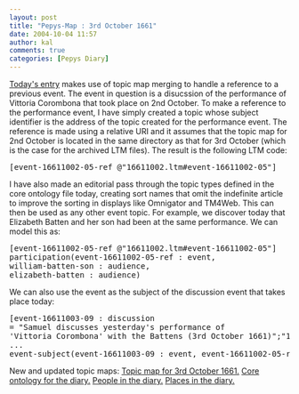 ```yaml
---
layout: post
title: "Pepys-Map : 3rd October 1661"
date: 2004-10-04 11:57
author: kal
comments: true
categories: [Pepys Diary]
---
```

<a href="http://www.pepysdiary.com/archive/1661/10/03/index.php">Today's entry</a> makes use of topic map merging to handle a reference to a previous event.
The event in question is a disucssion of the performance of Vittoria Corombona that took place on 2nd October. To make a reference to the performance event, I have simply created a topic whose subject identifier is the address of the topic created for the performance event. The reference is made using a relative URI and it assumes that the topic map for 2nd October is located in the same directory as that for 3rd October (which is the case for the archived LTM files). The result is the following LTM code:
<pre>[event-16611002-05-ref @"16611002.ltm#event-16611002-05"]</pre>
I have also made an editorial pass through the topic types defined in the core ontology file today, creating sort names that omit the indefinite article to improve the sorting in displays like Omnigator and TM4Web.
This can then be used as any other event topic. For example, we discover today that Elizabeth Batten and her son had been at the same performance. We can model this as:
<pre>[event-16611002-05-ref @"16611002.ltm#event-16611002-05"]
participation(event-16611002-05-ref : event,
william-batten-son : audience,
elizabeth-batten : audience)</pre>
We can also use the event as the subject of the discussion event that takes place today:
<pre>[event-16611003-09 : discussion
= "Samuel discusses yesterday's performance of
'Vittoria Corombona' with the Battens (3rd October 1661)";"16611003-09"]
...
event-subject(event-16611003-09 : event, event-16611002-05-ref : subject)
</pre>

<!--more-->
New and updated topic maps:
<a href="http://www.techquila.com/blog/archives/16611003.ltm">Topic map for 3rd October 1661.</a>
<a href="http://www.techquila.com/blog/archives/pepys-diary-ontology.ltm">Core ontology for the diary.</a>
<a href="http://www.techquila.com/blog/archives/pepys-diary-people.ltm">People in the diary.</a>
<a href="http://www.techquila.com/blog/archives/pepys-diary-places.ltm">Places in the diary.</a>

